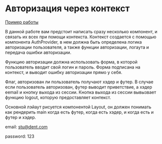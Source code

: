 # Авторизация через контекст

[Пример работы](http://hw-context-auth.surge.sh)

В данной работе вам предстоит написать сразу несколько компонент, и связать их
всех при помощи контекста. Контекст создается с помощью компонента AuthProvider,
в нем должна быть определена логика авторизации пользователя, а также функции
авторизации, логаута и передача ошибки авторизации.

Функцию авторизации должна использовать форма, в которой пользователь вводит
свой логин и пароль. Форма подписана на контекст, и выводит ошибку авторизации
прямо у себя.

Флаг, авторизован ли пользователь получают хэдер и футер. В случае если
пользователь авторизован, футер выводит приветствие, а хэдер eemail и кнопку
выхода из сессии. Кнопка выхода из сессии вывызвает функцию logout, которую
предоставляет контекст.

Основной лэйаут рисуется компонентой Layout, он должен понимать как рендерить
main когда есть футер, когда есть хэдер, и когда есть и футер и хэдер.

email: stu@dent.com

password: 123
